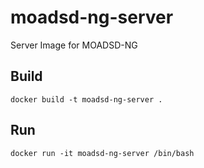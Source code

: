 # moadsd-ng-server
Server Image for MOADSD-NG
## Build
```shell
docker build -t moadsd-ng-server .
```

## Run
```shell
docker run -it moadsd-ng-server /bin/bash
```
